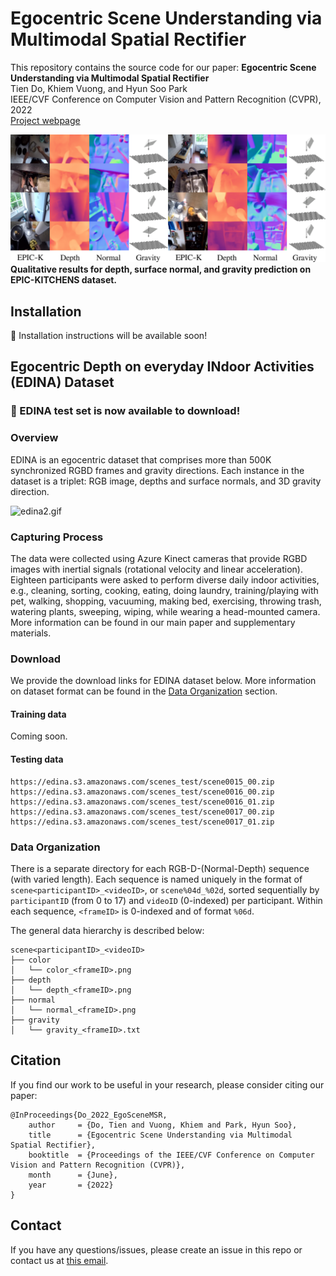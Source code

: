 # Egocentric Scene Understanding via Multimodal Spatial Rectifier

This repository contains the source code for our paper:
**Egocentric Scene Understanding via Multimodal Spatial Rectifier**  
Tien Do, Khiem Vuong, and Hyun Soo Park  
IEEE/CVF Conference on Computer Vision and Pattern Recognition (CVPR), 2022  
[Project webpage](https://tien-d.github.io/egodepthnormal_cvpr22.html) 

[comment]: <> (| [Dataset]&#40;???&#41; | [arXiv]&#40;???&#41; )

![epick_supp_qualitative_small.png](media/epick_supp_qualitative_small.png)
<b>Qualitative results for depth, surface normal, and gravity 
prediction on EPIC-KITCHENS dataset.</b>

## Installation
:star2: Installation instructions will be available soon!

## Egocentric Depth on everyday INdoor Activities (EDINA) Dataset

### :star2: EDINA test set is now available to download!


### Overview
EDINA is an egocentric dataset that comprises more than 500K synchronized RGBD frames and gravity directions. Each instance in the dataset is a triplet: RGB image, depths and surface normals, and 3D gravity direction.

![edina2.gif](media/edina2.gif)

### Capturing Process
The data were collected using Azure Kinect cameras that provide RGBD images with inertial signals (rotational velocity and linear acceleration). Eighteen participants were asked to perform diverse daily indoor activities, e.g., cleaning, sorting, cooking, eating, doing laundry, training/playing with pet, walking, shopping, vacuuming, making bed, exercising, throwing trash, watering plants, sweeping, wiping, while wearing a head-mounted camera. More information can be found in our main paper and supplementary materials.

### Download
We provide the download links for EDINA dataset below. More information on dataset format can be found in the [Data Organization](#data-organization) section.

#### Training data
Coming soon.

#### Testing data

```
https://edina.s3.amazonaws.com/scenes_test/scene0015_00.zip
https://edina.s3.amazonaws.com/scenes_test/scene0016_00.zip
https://edina.s3.amazonaws.com/scenes_test/scene0016_01.zip
https://edina.s3.amazonaws.com/scenes_test/scene0017_00.zip
https://edina.s3.amazonaws.com/scenes_test/scene0017_01.zip
```

### Data Organization
There is a separate directory for each RGB-D-(Normal-Depth) sequence (with varied length). Each sequence is named uniquely in the format of `scene<participantID>_<videoID>`, or `scene%04d_%02d`, sorted sequentially by `participantID` (from 0 to 17) and `videoID` (0-indexed) per participant. 
Within each sequence, `<frameID>` is 0-indexed and of format `%06d`.

The general data hierarchy is described below:

```
scene<participantID>_<videoID>
├── color
│   └── color_<frameID>.png
├── depth
│   └── depth_<frameID>.png
├── normal
│   └── normal_<frameID>.png
├── gravity
│   └── gravity_<frameID>.txt
```


## Citation
If you find our work to be useful in your research, please consider citing our paper:
```
@InProceedings{Do_2022_EgoSceneMSR,
    author     = {Do, Tien and Vuong, Khiem and Park, Hyun Soo},
    title      = {Egocentric Scene Understanding via Multimodal Spatial Rectifier},
    booktitle  = {Proceedings of the IEEE/CVF Conference on Computer Vision and Pattern Recognition (CVPR)},
    month      = {June},
    year       = {2022}
}
```

## Contact
If you have any questions/issues, please create an issue in this repo or contact us at [this email](doxxx104@umn.edu). 


